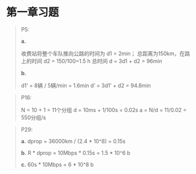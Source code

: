 # 第一章习题

> P5:
>
> **a.**
>
>  收费站将整个车队推向公路的时间为 d1 = 2min；
> 总距离为150km，在路上的时间 d2 = 150/100=1.5 h
> 总时间 d = 3d1 + d2 = 96min
>
> **b.**
>
> d1’ = 8辆 / 5辆/min = 1.6min
> d’ = 3d1’ + d2 = 94.8min

> P16:
>
> N = 10 + 1 = 11个分组
> d = 10ms + 1/100s = 0.02s
> a = N/d = 11/0.02 = 550分组/s

> P29:
>
> **a.**
> dprop = 36000km / (2.4 * 10^8) = 0.15s
>
> **b.**
> R * dprop = 10Mbps * 0.15s = 1.5 * 10^6 b
>
> **c.**
> 60s * 10Mbps = 6 * 10^8 b